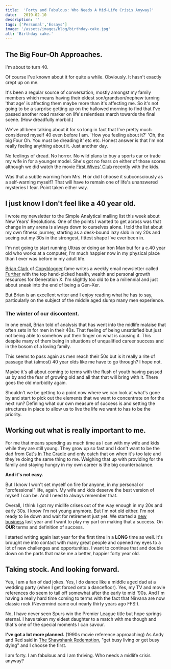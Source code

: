 ```yaml
---
title:  'Forty and Fabulous: Who Needs A Mid-Life Crisis Anyway?'
date:   2019-02-10
description: ''
tags: ['Personal','Essays']
image: '/assets/images/blog/birthday-cake.jpg'
alt: 'Birthday cake.'
---
```

## The Big Four-Oh Approaches.

I'm about to turn 40.

Of course I've known about it for quite a while. Obviously. It hasn't exactly crept up on me.

It's been a regular source of conversation, mostly amongst my family members which means having their eldest son/grandson/nephew turning 'that age' is affecting them maybe more than it's affecting me. So it's not going to be a surprise getting up on the hallowed morning to find that I've passed another road marker on life's relentless march towards the final scene. (How dreadfully morbid.)

We've all been talking about it for so long in fact that I've pretty much considered myself 40 even before I am. 'How you feeling about it?' 'Oh, the big Four Oh. You must be dreading it' etc etc. Honest answer is that I'm not really feeling anything about it. Just another day.

No feelings of dread. No horror. No wild plans to buy a sports car or trade my wife in for a younger model. She's got no fears on either of those scores although we did watch the movie [First Wives' Club](https://www.imdb.com/title/tt0116313/) recently with the kids.

Was that a subtle warning from Mrs. H or did I choose it subconsciously as a self-warning myself? That will have to remain one of life's unanswered mysteries I fear. Point taken either way.

## I just know I don't feel like a 40 year old.

I wrote my newsletter to the Simple Analytical mailing list this week about New Years' Resolutions. One of the points I wanted to get across was that change in any arena is always down to ourselves alone. I told the list about my own fitness journey, starting as a desk-bound lazy slob in my 20s and seeing out my 30s in the strongest, fittest shape I've ever been in.

I'm not going to start running Ultras or doing an Iron Man but for a c.40 year old who works at a computer, I'm much happier now in my physical place than I ever was before in my adult life.

[Brian Clark](https://twitter.com/brianclark) of [Copyblogger](https://www.copyblogger.com/) fame writes a weekly email newsletter called [Further](https://further.net/) with the top hand-picked health, wealth and personal growth resources for Generation X. I'm slightly too old to be a millennial and just about sneak into the end of being a Gen-Xer.

But Brian is an excellent writer and I enjoy reading what he has to say, particularly on the subject of the middle aged slump many men experience.

### The winter of our discontent.

In one email, Brian told of analysis that has went into the midlife malaise that often sets in for men in their 40s. That feeling of being unsatisfied but just not being able to somehow put their finger on what is causing it. This despite many of them being in situations of unqualified career success and in the bosom of a loving family.

This seems to pass again as men reach their 50s but is it really a rite of passage that (almost) 40 year olds like me have to go through? I hope not.

Maybe it's all about coming to terms with the flush of youth having passed us by and the fear of growing old and all that that will bring with it. There goes the old morbidity again.

Shouldn't we be getting to a point now where we can look at what's gone by and start to pick out the elements that we want to concentrate on for the next run? Defining what our own measure of success is and setting the structures in place to allow us to live the life we want to has to be the priority.

## Working out what is really important to me.

For me that means spending as much time as I can with my wife and kids while they are still young. They grow up so fast and I don't want to be the dad from [Cat's In The Cradle](https://www.youtube.com/watch?v=KUwjNBjqR-c) and only catch that on when it's too late and they're doing the same thing to me. Weighing that up with providing for the family and staying hungry in my own career is the big counterbalance.

**And it's not easy.**

But I know I won't set myself on fire for anyone, in my personal or "professional" life, again. My wife and kids deserve the best version of myself I can be. And I need to always remember that.

Overall, I think I got my midlife crises out of the way enough in my 20s and early 30s. I know I'm not young anymore. But I'm not old either. I'm not ready to lie down and wait for retirement just yet. We started a [new business](https://curafitness.com) last year and I want to play my part on making that a success. On **OUR** terms and definition of success.

I started writing again last year for the first time in a **LONG** time as well. It's brought me into contact with many great people and opened my eyes to a lot of new challenges and opportunities. I want to continue that and double down on the parts that make me a better, happier forty year old.

## Taking stock. And looking forward.

Yes, I am a fan of dad jokes. Yes, I do dance like a middle aged dad at a wedding party (when I get forced onto a dancefloor). Yes, my TV and movie references do seem to tail off somewhat after the early to mid '90s. And I'm having a really hard time coming to terms with the fact that Nirvana are now classic rock (Nevermind came out nearly thirty years ago FFS!).

No, I have never seen Spurs win the Premier League title but hope springs eternal. I have taken my eldest daughter to a match with me though and that's one of the special moments I can savour.

**I've got a lot more planned.** (1990s movie reference approaching) As Andy and Red said in [The Shawshank Redemption](https://www.imdb.com/title/tt0111161/), "get busy living or get busy dying" and I choose the first.

I am forty. I am fabulous and I am thriving. Who needs a midlife crisis anyway?